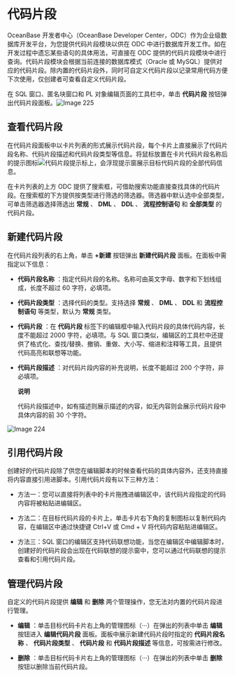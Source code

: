 代码片段 
=========================

OceanBase 开发者中心（OceanBase Developer Center，ODC）作为企业级数据库开发平台，为您提供代码片段模块以供在 ODC 中进行数据库开发工作。如在开发过程中遗忘某些语句的具体用法，可直接在 ODC 提供的代码片段模块中进行查询。代码片段模块会根据当前连接的数据库模式（Oracle 或 MySQL）提供对应的代码片段。除内置的代码片段外，同时可自定义代码片段以记录常用代码方便下次使用，仅创建者可查看自定义代码片段。

在 SQL 窗口、匿名块窗口和 PL 对象编辑页面的工具栏中，单击 **代码片段** 按钮弹出代码片段面板。![Image 225](https://help-static-aliyun-doc.aliyuncs.com/assets/img/zh-CN/8764861361/p242639.png)

查看代码片段 
---------------------------

在代码片段面板中以卡片列表的形式展示代码片段，每个卡片上直接展示了代码片段名称、代码片段描述和代码片段类型等信息。将鼠标放置在卡片代码片段名称后的提示图标![代码片段提示标](https://help-static-aliyun-doc.aliyuncs.com/assets/img/zh-CN/8764861361/p325006.png)上，会浮现提示窗展示目标代码片段的全部代码信息。

在卡片列表的上方 ODC 提供了搜索框，可借助搜索功能直接查找具体的代码片段。在搜索框的下方提供按类型进行筛选的筛选器。筛选器中默认选中全部类型，可单击筛选器选择筛选出 **常规** 、 **DML** 、 **DDL** 、 **流程控制语句** 和 **全部类型** 的代码片段。

新建代码片段 
---------------------------

在代码片段列表的右上角，单击 **+新建** 按钮弹出 **新建代码片段** 面板。在面板中需指定以下信息：

* **代码片段名称** ：指定代码片段的名称。名称可由英文字母、数字和下划线组成，长度不超过 60 字符，必填项。

  

* **代码片段类型** ：选择代码的类型。支持选择 **常规** 、 **DML** 、 **DDL** 和 **流程控制语句** 等类型，默认为 **常规** 类型。

  

* **代码片段** ：在 **代码片段** 标签下的编辑框中输入代码片段的具体代码内容，长度不能超过 2000 字符，必填项。与 SQL 窗口类似，编辑区的工具栏中还提供了格式化、查找/替换、撤销、重做、大小写、缩进和注释等工具，且提供代码高亮和联想等功能。

  

* **代码片段描述** ：对代码片段内容的补充说明，长度不能超过 200 个字符，非必填项。

  **说明**

  

  代码片段描述中，如有描述则展示描述的内容，如无内容则会展示代码片段中具体内容的前 30 个字符。
  




![Image 224](https://help-static-aliyun-doc.aliyuncs.com/assets/img/zh-CN/8764861361/p242637.png)

引用代码片段 
---------------------------

创建好的代码片段除了供您在编辑脚本的时候查看代码的具体内容外，还支持直接将内容直接引用进脚本。引用代码片段有以下三种方法：

* 方法一：您可以直接将列表中的卡片拖拽进编辑区中，该代码片段指定的代码内容将被粘贴进编辑区。

  

* 方法二：在目标代码片段的卡片上，单击卡片右下角的复制图标以复制代码内容，在编辑区中通过快捷键 Ctrl+V 或 Cmd + V 将代码内容粘贴进编辑区。

  

* 方法三：SQL 窗口的编辑区支持代码联想功能，当您在编辑区中编辑脚本时，创建好的代码片段会出现在代码联想的提示窗中，您可以通过代码联想的提示查看和引用代码片段。

  




管理代码片段 
---------------------------

自定义的代码片段提供 **编辑** 和 **删除** 两个管理操作，您无法对内置的代码片段进行管理。

* **编辑** ：单击目标代码卡片右上角的管理图标（···）在弹出的列表中单击 **编辑** 按钮进入 **编辑代码片段** 面板。面板中展示新建代码片段时指定的 **代码片段名称** 、 **代码片段类型** 、 **代码片段** 和 **代码片段描述** 等信息，可按需进行修改。

  

* **删除** ：单击目标代码卡片右上角的管理图标（···）在弹出的列表中单击 **删除** 按钮以删除当前代码片段。

  



